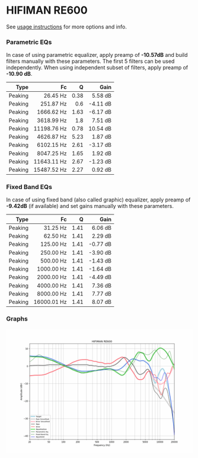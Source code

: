 # HIFIMAN RE600
See [usage instructions](https://github.com/jaakkopasanen/AutoEq#usage) for more options and info.

### Parametric EQs
In case of using parametric equalizer, apply preamp of **-10.57dB** and build filters manually
with these parameters. The first 5 filters can be used independently.
When using independent subset of filters, apply preamp of **-10.90 dB**.

| Type    | Fc          |    Q | Gain     |
|--------:|------------:|-----:|---------:|
| Peaking | 26.45 Hz    | 0.38 | 5.58 dB  |
| Peaking | 251.87 Hz   | 0.6  | -4.11 dB |
| Peaking | 1666.62 Hz  | 1.63 | -6.17 dB |
| Peaking | 3618.99 Hz  | 1.8  | 7.51 dB  |
| Peaking | 11198.76 Hz | 0.78 | 10.54 dB |
| Peaking | 4626.87 Hz  | 5.23 | 1.87 dB  |
| Peaking | 6102.15 Hz  | 2.61 | -3.17 dB |
| Peaking | 8047.25 Hz  | 1.65 | 1.92 dB  |
| Peaking | 11643.11 Hz | 2.67 | -1.23 dB |
| Peaking | 15487.52 Hz | 2.27 | 0.92 dB  |

### Fixed Band EQs
In case of using fixed band (also called graphic) equalizer, apply preamp of **-9.42dB**
(if available) and set gains manually with these parameters.

| Type    | Fc          |    Q | Gain     |
|--------:|------------:|-----:|---------:|
| Peaking | 31.25 Hz    | 1.41 | 6.06 dB  |
| Peaking | 62.50 Hz    | 1.41 | 2.29 dB  |
| Peaking | 125.00 Hz   | 1.41 | -0.77 dB |
| Peaking | 250.00 Hz   | 1.41 | -3.90 dB |
| Peaking | 500.00 Hz   | 1.41 | -1.43 dB |
| Peaking | 1000.00 Hz  | 1.41 | -1.64 dB |
| Peaking | 2000.00 Hz  | 1.41 | -4.49 dB |
| Peaking | 4000.00 Hz  | 1.41 | 7.36 dB  |
| Peaking | 8000.00 Hz  | 1.41 | 7.77 dB  |
| Peaking | 16000.01 Hz | 1.41 | 8.07 dB  |

### Graphs
![](./HIFIMAN%20RE600.png)